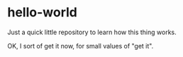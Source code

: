 # hello-world
Just a quick little repository to learn how this thing works.

OK, I sort of get it now, for small values of "get it".

